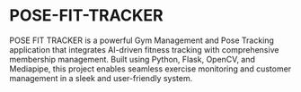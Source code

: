 # POSE-FIT-TRACKER
POSE FIT TRACKER is a powerful Gym Management and Pose Tracking application that integrates AI-driven fitness tracking with comprehensive membership management. Built using Python, Flask, OpenCV, and Mediapipe, this project enables seamless exercise monitoring and customer management in a sleek and user-friendly system.
